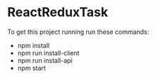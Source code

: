 # ReactReduxTask

To get this project running run these commands:

- npm install
- npm run install-client
- npm run install-api
- npm start
